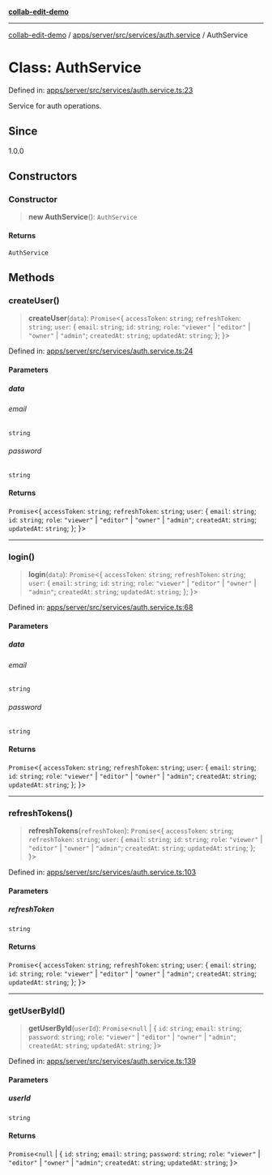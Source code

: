 [**collab-edit-demo**](../../../../../../README.md)

***

[collab-edit-demo](../../../../../../README.md) / [apps/server/src/services/auth.service](../README.md) / AuthService

# Class: AuthService

Defined in: [apps/server/src/services/auth.service.ts:23](https://github.com/austyle-io/pub-sub-demo/blob/00b2f1e9b947d5e964db5c3be9502513c4374263/apps/server/src/services/auth.service.ts#L23)

Service for auth operations.

## Since

1.0.0

## Constructors

### Constructor

> **new AuthService**(): `AuthService`

#### Returns

`AuthService`

## Methods

### createUser()

> **createUser**(`data`): `Promise`\<\{ `accessToken`: `string`; `refreshToken`: `string`; `user`: \{ `email`: `string`; `id`: `string`; `role`: `"viewer"` \| `"editor"` \| `"owner"` \| `"admin"`; `createdAt`: `string`; `updatedAt`: `string`; \}; \}\>

Defined in: [apps/server/src/services/auth.service.ts:24](https://github.com/austyle-io/pub-sub-demo/blob/00b2f1e9b947d5e964db5c3be9502513c4374263/apps/server/src/services/auth.service.ts#L24)

#### Parameters

##### data

###### email

`string`

###### password

`string`

#### Returns

`Promise`\<\{ `accessToken`: `string`; `refreshToken`: `string`; `user`: \{ `email`: `string`; `id`: `string`; `role`: `"viewer"` \| `"editor"` \| `"owner"` \| `"admin"`; `createdAt`: `string`; `updatedAt`: `string`; \}; \}\>

***

### login()

> **login**(`data`): `Promise`\<\{ `accessToken`: `string`; `refreshToken`: `string`; `user`: \{ `email`: `string`; `id`: `string`; `role`: `"viewer"` \| `"editor"` \| `"owner"` \| `"admin"`; `createdAt`: `string`; `updatedAt`: `string`; \}; \}\>

Defined in: [apps/server/src/services/auth.service.ts:68](https://github.com/austyle-io/pub-sub-demo/blob/00b2f1e9b947d5e964db5c3be9502513c4374263/apps/server/src/services/auth.service.ts#L68)

#### Parameters

##### data

###### email

`string`

###### password

`string`

#### Returns

`Promise`\<\{ `accessToken`: `string`; `refreshToken`: `string`; `user`: \{ `email`: `string`; `id`: `string`; `role`: `"viewer"` \| `"editor"` \| `"owner"` \| `"admin"`; `createdAt`: `string`; `updatedAt`: `string`; \}; \}\>

***

### refreshTokens()

> **refreshTokens**(`refreshToken`): `Promise`\<\{ `accessToken`: `string`; `refreshToken`: `string`; `user`: \{ `email`: `string`; `id`: `string`; `role`: `"viewer"` \| `"editor"` \| `"owner"` \| `"admin"`; `createdAt`: `string`; `updatedAt`: `string`; \}; \}\>

Defined in: [apps/server/src/services/auth.service.ts:103](https://github.com/austyle-io/pub-sub-demo/blob/00b2f1e9b947d5e964db5c3be9502513c4374263/apps/server/src/services/auth.service.ts#L103)

#### Parameters

##### refreshToken

`string`

#### Returns

`Promise`\<\{ `accessToken`: `string`; `refreshToken`: `string`; `user`: \{ `email`: `string`; `id`: `string`; `role`: `"viewer"` \| `"editor"` \| `"owner"` \| `"admin"`; `createdAt`: `string`; `updatedAt`: `string`; \}; \}\>

***

### getUserById()

> **getUserById**(`userId`): `Promise`\<`null` \| \{ `id`: `string`; `email`: `string`; `password`: `string`; `role`: `"viewer"` \| `"editor"` \| `"owner"` \| `"admin"`; `createdAt`: `string`; `updatedAt`: `string`; \}\>

Defined in: [apps/server/src/services/auth.service.ts:139](https://github.com/austyle-io/pub-sub-demo/blob/00b2f1e9b947d5e964db5c3be9502513c4374263/apps/server/src/services/auth.service.ts#L139)

#### Parameters

##### userId

`string`

#### Returns

`Promise`\<`null` \| \{ `id`: `string`; `email`: `string`; `password`: `string`; `role`: `"viewer"` \| `"editor"` \| `"owner"` \| `"admin"`; `createdAt`: `string`; `updatedAt`: `string`; \}\>
